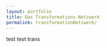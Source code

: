 ```yaml
---
layout: portfolio
title: Das Transformations-Netzwerk
permalink: transformationNetzwerk/
---
```


test test trans
